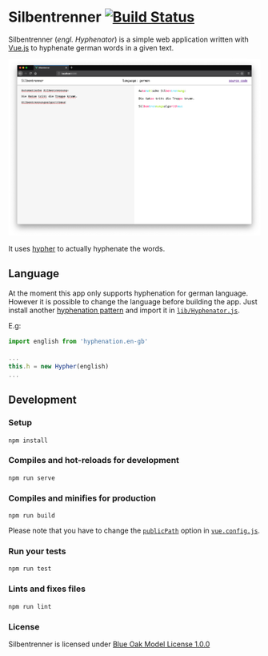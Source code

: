 # Silbentrenner [![Build Status](https://travis-ci.com/jdoubleu/Silbentrenner.svg?branch=master)](https://travis-ci.com/jdoubleu/Silbentrenner)
Silbentrenner (*engl. Hyphenator*) is a simple web application written with [Vue.js](http://vuejs.org/) to hyphenate german words in a given text.

![Screenshot](./screenshot.png)

It uses [hypher](https://github.com/bramstein/hypher/) to actually hyphenate the words.

## Language
At the moment this app only supports hyphenation for german language.
However it is possible to change the language before building the app.
Just install another [hyphenation pattern](https://github.com/bramstein/hyphenation-patterns) and import it in [`lib/Hyphenator.js`](./src/lib/Hyphenator.js).

E.g:
```javascript
import english from 'hyphenation.en-gb'

...
this.h = new Hypher(english)
...
```

## Development
### Setup
```
npm install
```

### Compiles and hot-reloads for development
```
npm run serve
```

### Compiles and minifies for production
```
npm run build
```
Please note that you have to change the [`publicPath`](https://cli.vuejs.org/config/#publicpath) option in [`vue.config.js`](./vue.config.js).

### Run your tests
```
npm run test
```

### Lints and fixes files
```
npm run lint
```

### License
Silbentrenner is licensed under [Blue Oak Model License 1.0.0](./LICENSE)
